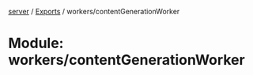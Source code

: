 [server](../README.md) / [Exports](../modules.md) / workers/contentGenerationWorker

# Module: workers/contentGenerationWorker
